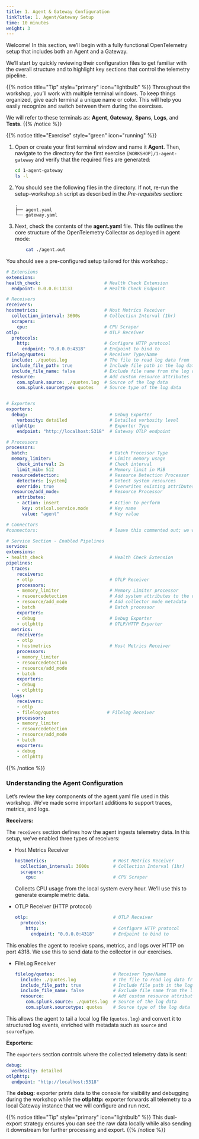 ```yaml
---
title: 1. Agent & Gateway Configuration
linkTitle: 1. Agent/Gateway Setup
time: 10 minutes
weight: 3
---
```

Welcome! In this section, we’ll begin with a fully functional OpenTelemetry setup that includes both an Agent and a Gateway.

We’ll start by quickly reviewing their configuration files to get familiar with the overall structure and to highlight key sections that control the telemetry pipeline.

{{% notice title="Tip" style="primary" icon="lightbulb" %}}
Throughout the workshop, you’ll work with multiple terminal windows. To keep things organized, give each terminal a unique name or color. This will help you easily recognize and switch between them during the exercises.

We will refer to these terminals as: **Agent**, **Gateway**, **Spans**, **Logs**, and **Tests**.
{{% /notice %}}

{{% notice title="Exercise" style="green" icon="running" %}}

1. Open or create your first terminal window and name it **Agent**.
Then, navigate to the directory for the first exercise `[WORKSHOP]/1-agent-gateway` and verify that the required files are generated:

    ```bash
    cd 1-agent-gateway
    ls -l
    ```
  
2. You should see the following files in the directory.
If not, re-run the setup-workshop.sh script as described in the *Pre-requisites* section:

    ```text { title="Directory Structure" }
    .
    ├── agent.yaml
    └── gateway.yaml
    ```

3. Next, check the contents of the **agent.yaml** file.
This file outlines the core structure of the OpenTelemetry Collector as deployed in agent mode:

    ```bash
        cat ./agent.out
    ```

You should see a pre-configured setup tailored for this workshop.:

```yaml
# Extensions
extensions:
health_check:                        # Health Check Extension
  endpoint: 0.0.0.0:13133            # Health Check Endpoint

# Receivers
receivers:
hostmetrics:                         # Host Metrics Receiver
  collection_interval: 3600s         # Collection Interval (1hr)
  scrapers:
    cpu:                             # CPU Scraper
otlp:                                # OTLP Receiver
  protocols:
    http:                            # Configure HTTP protocol
      endpoint: "0.0.0.0:4318"       # Endpoint to bind to
filelog/quotes:                      # Receiver Type/Name
  include: ./quotes.log              # The file to read log data from
  include_file_path: true            # Include file path in the log data
  include_file_name: false           # Exclude file name from the log data
  resource:                          # Add custom resource attributes
    com.splunk.source: ./quotes.log  # Source of the log data
    com.splunk.sourcetype: quotes    # Source type of the log data


# Exporters
exporters:
  debug:                               # Debug Exporter
    verbosity: detailed                # Detailed verbosity level
  otlphttp:                            # Exporter Type
    endpoint: "http://localhost:5318"  # Gateway OTLP endpoint

# Processors
processors:
  batch:                               # Batch Processor Type
  memory_limiter:                      # Limits memory usage
    check_interval: 2s                 # Check interval
    limit_mib: 512                     # Memory limit in MiB
  resourcedetection:                   # Resource Detection Processor
    detectors: [system]                # Detect system resources
    override: true                     # Overwrites existing attributes
  resource/add_mode:                   # Resource Processor
    attributes:
    - action: insert                   # Action to perform
      key: otelcol.service.mode        # Key name
      value: "agent"                   # Key value

# Connectors
#connectors:                           # leave this commented out; we will uncomment in an upcoming exercise

# Service Section - Enabled Pipelines
service:
extensions:
- health_check                         # Health Check Extension
pipelines:
  traces:
    receivers:
    - otlp                             # OTLP Receiver
    processors:
    - memory_limiter                   # Memory Limiter processor
    - resourcedetection                # Add system attributes to the data
    - resource/add_mode                # Add collector mode metadata
    - batch                            # Batch processor
    exporters:
    - debug                            # Debug Exporter
    - otlphttp                         # OTLP/HTTP Exporter
  metrics:
    receivers:
    - otlp
    - hostmetrics                      # Host Metrics Receiver
    processors:
    - memory_limiter
    - resourcedetection
    - resource/add_mode
    - batch
    exporters:
    - debug
    - otlphttp
  logs:
    receivers:
    - otlp
    - filelog/quotes                  # Filelog Receiver
    processors:
    - memory_limiter
    - resourcedetection
    - resource/add_mode
    - batch
    exporters:
    - debug
    - otlphttp
```

{{% /notice %}}

### Understanding the Agent Configuration

Let’s review the key components of the agent.yaml file used in this workshop. We’ve made some important additions to support traces, metrics, and logs.

**Receivers:**

The `receivers` section defines how the agent ingests telemetry data. In this setup, we’ve enabled three types of receivers:

* Host Metrics Receiver

  ```yaml
  hostmetrics:                         # Host Metrics Receiver
    collection_interval: 3600s         # Collection Interval (1hr)
    scrapers:
      cpu:                             # CPU Scraper
  ```

  Collects CPU usage from the local system every hour. We’ll use this to generate example metric data.

* OTLP Receiver (HTTP protocol)

  ```yaml
  otlp:                                # OTLP Receiver
    protocols:
      http:                            # Configure HTTP protocol
        endpoint: "0.0.0.0:4318"       # Endpoint to bind to
  ```

This enables the agent to receive spans, metrics, and logs over HTTP on port 4318.  We use this to send data to the collector in our exercises.

* FileLog Receiver

  ```yaml
  filelog/quotes:                      # Receiver Type/Name
    include: ./quotes.log              # The file to read log data from
    include_file_path: true            # Include file path in the log data
    include_file_name: false           # Exclude file name from the log data
    resource:                          # Add custom resource attributes
      com.splunk.source: ./quotes.log  # Source of the log data
      com.splunk.sourcetype: quotes    # Source type of the log data
  ```

This allows the agent to tail a local log file (`quotes.log`) and convert it to structured log events, enriched with metadata such as `source` and `sourceType`.

**Exporters:**

The `exporters` section controls where the collected telemetry data is sent:

  ```yaml
  debug:
    verbosity: detailed
  otlphttp:
    endpoint: "http://localhost:5318"
  ```

The **debug:** exporter prints data to the console for visibility and debugging during the workshop while the **otlphttp:** exporter forwards all telemetry to a local Gateway instance that we will configure and run next.

{{% notice title="Tip" style="primary" icon="lightbulb" %}}
This dual-export strategy ensures you can see the raw data locally while also sending it downstream for further processing and export.
{{% /notice %}}
